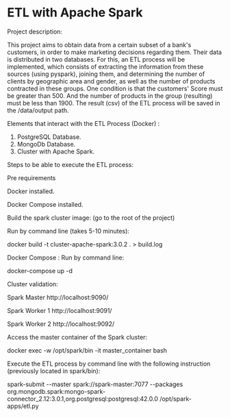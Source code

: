 # ETL with Apache Spark 

Project description:

   This project aims to obtain data from a certain subset of a bank's customers, in order to make marketing decisions regarding them. Their data is 
   distributed in two databases. 
      For this, an ETL process will be implemented, which consists of extracting the information from these sources (using pyspark), joining them, and
    determining the number of clients by geographic area and gender, as well as the number of products contracted in these groups. 
	 One condition is that the customers' Score must be greater than 500. And the number of products in the group (resulting) must be less than 1900.
      The result (csv) of the ETL process will be saved in the /data/output path. 

Elements that interact with the ETL Process (Docker) :
  1) PostgreSQL Database.
  2) MongoDb Database.
  3) Cluster with Apache Spark.

Steps to be able to execute the ETL process:

Pre requirements

Docker installed.

Docker Compose installed.

Build the spark cluster image: (go to the root of the project)

Run by command line (takes 5-10 minutes):

   docker build -t cluster-apache-spark:3.0.2 . > build.log
   
Docker Compose :
 Run by command line:

   docker-compose up -d

Cluster validation:

Spark Master
http://localhost:9090/

Spark Worker 1
http://localhost:9091/

Spark Worker 2
http://localhost:9092/


Access the master container of the Spark cluster:

docker exec -w /opt/spark/bin -it master_container bash

Execute the ETL process by command line with the following instruction (previously located in spark/bin):

spark-submit --master spark://spark-master:7077 --packages org.mongodb.spark:mongo-spark-connector_2.12:3.0.1,org.postgresql:postgresql:42.0.0  /opt/spark-apps/etl.py 
